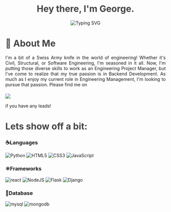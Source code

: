 <div style="text-align: center;">
  <h1 style="color: #444;">Hey there, I'm George.</h1>
  <div style="text-align: center;">
    <img src="https://readme-typing-svg.demolab.com?font=Noto+Sans&weight=600&pause=2000&color=ffffff&center=true&vCenter=true&width=435&lines=A+Developer+an+Engineer+and+a+Leader+%f0%9f%99%8c" alt="Typing SVG">
  </div>

</div>

<div style="text-align: left;">
  <h1 style="color: #444;">🚀 About Me</h1>
</div>

<div style="text-align: justify;">
  <p style="margin-bottom: 20px;">I'm a bit of a Swiss Army knife in the world of engineering! Whether it's Civil, Structural, or Software Engineering, I'm seasoned in it all. Now, I'm putting those diverse skills to work as an Engineering Project Manager, but I've come to realize that my true passion is in Backend Development. As much as I enjoy my current role in Engineering Management, I'm looking to pursue that passion. Please find me on </p>	<a href="https://www.linkedin.com/in/george-bachour/"> <img src="https://img.shields.io/badge/linkedin-%230077B5.svg?style=for-the-badge&logo=linkedin&logoColor=white"> </a> <p> if you have any leads! </p>
</div>

<div style="text-align: left;">
  <h1 style="color: #444;">Lets show off a bit:</h1>
</div>

### ☕️Languages

![Python](https://img.shields.io/badge/python-3670A0?style=for-the-badge&logo=python&logoColor=ffdd54)
![HTML5](https://img.shields.io/badge/HTML5%20-%23E34F26.svg?style=for-the-badge&logo=html5&logoColor=white)
![CSS3](https://img.shields.io/badge/CSS%20-%231572B6.svg?style=for-the-badge&logo=css3&logoColor=white)
![JavaScript](https://img.shields.io/badge/JavaScript%20-%23F7DF1E.svg?style=for-the-badge&logo=javascript&logoColor=black)


### ⚛️Frameworks

![react](https://img.shields.io/badge/react.js-61DAFB.svg?style=for-the-badge&logo=react&logoColor=black)
![NodeJS](https://img.shields.io/badge/node.js-6DA55F?style=for-the-badge&logo=node.js&logoColor=white)
![Flask](https://img.shields.io/badge/flask-%23000.svg?style=for-the-badge&logo=flask&logoColor=white)
![Django](https://img.shields.io/badge/django-%23092E20.svg?style=for-the-badge&logo=django&logoColor=white)

### 🐬Database

![mysql](https://img.shields.io/badge/mysql-4479A1.svg?style=for-the-badge&logo=mysql&logoColor=white)
![mongodb](https://img.shields.io/badge/mongodb-47A248.svg?style=for-the-badge&logo=mongodb&logoColor=white)

</div>
